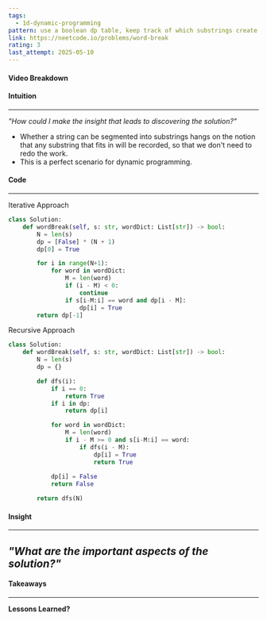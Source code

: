 ```yaml
---
tags:
  - 1d-dynamic-programming
pattern: use a boolean dp table, keep track of which substrings create words, use table to see if remaining string also form a word
link: https://neetcode.io/problems/word-break
rating: 3
last_attempt: 2025-05-10
---
```

#### Video Breakdown


#### Intuition
---
_"How could I make the insight that leads to discovering the solution?"_
- Whether a string can be segmented into substrings hangs on the notion that any substring that fits in will be recorded, so that we don't need to redo the work.
- This is a perfect scenario for dynamic programming.

#### Code
---
Iterative Approach
```python
class Solution:
    def wordBreak(self, s: str, wordDict: List[str]) -> bool:
        N = len(s)
        dp = [False] * (N + 1)
        dp[0] = True

        for i in range(N+1):
            for word in wordDict:
                M = len(word)
                if (i - M) < 0:
                    continue
                if s[i-M:i] == word and dp[i - M]:
                    dp[i] = True
        return dp[-1]
```

Recursive Approach

```python
class Solution:
    def wordBreak(self, s: str, wordDict: List[str]) -> bool:
        N = len(s)
        dp = {}

        def dfs(i):
            if i == 0:
                return True
            if i in dp:
                return dp[i]

            for word in wordDict:
                M = len(word)
                if i - M >= 0 and s[i-M:i] == word:
                    if dfs(i - M):
                        dp[i] = True
                        return True
            
            dp[i] = False
            return False

        return dfs(N)
```
#### Insight  
---
_"What are the important aspects of the solution?"_
- 

#### Takeaways
---
**Lessons Learned?**